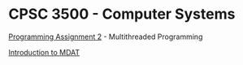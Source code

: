 # CPSC 3500 - Computer Systems

[Programming Assignment 2](https://github.com/ngocdai94/C-Projects/blob/master/Multithreaded%20Programming/Programming%20Assignment%202.pdf) - Multithreaded Programming

[Introduction to MDAT](https://github.com/ngocdai94/C-Projects/blob/master/Multithreaded%20Programming/MDAT%20Guide.pdf)
